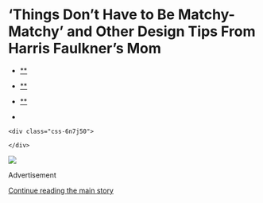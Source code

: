 <div id="app">

<div>

<div>

<div class="css-6ubjj1">

<div data-role="main">

<div class="css-adrcqs">

<div class="css-1f15qsr">

# ‘Things Don’t Have to Be Matchy-Matchy’ and Other Design Tips From Harris Faulkner’s Mom

<div class="css-6h8erb">

<div class="css-177v173">

<div class="css-2opxtz" data-role="toolbar" data-aria-label="Share Slideshow">

  - [**](https://www.facebook.com/sharer.php?app_id=9869919170&u=https%3A%2F%2Fwww.nytimes.com%2Fslideshow%2F2020%2F08%2F04%2Frealestate%2Fthings-dont-have-to-be-matchy-matchy-and-other-design-tips-from-harris-faulkners-mom.html%3Fsmid%3Dfb-share&name=%E2%80%98Things%20Don%E2%80%99t%20Have%20to%20Be%20Matchy-Matchy%E2%80%99%20and%20Other%20Design%20Tips%20From%20Harris%20Faulkner%E2%80%99s%20Mom&redirect_uri=https%3A%2F%2Fwww.facebook.com%2F)

  - [**](https://twitter.com/intent/tweet?url=https%3A%2F%2Fwww.nytimes.com%2Fslideshow%2F2020%2F08%2F04%2Frealestate%2Fthings-dont-have-to-be-matchy-matchy-and-other-design-tips-from-harris-faulkners-mom.html%3Fsmid%3Dtw-share&text=%E2%80%98Things%20Don%E2%80%99t%20Have%20to%20Be%20Matchy-Matchy%E2%80%99%20and%20Other%20Design%20Tips%20From%20Harris%20Faulkner%E2%80%99s%20Mom)

  - [**](mailto:?subject=NYTimes.com%3A%20%E2%80%98Things%20Don%E2%80%99t%20Have%20to%20Be%20Matchy-Matchy%E2%80%99%20and%20Other%20Design%20Tips%20From%20Harris%20Faulkner%E2%80%99s%20Mom&body=From%20The%20New%20York%20Times%3A%0A%0A%E2%80%98Things%20Don%E2%80%99t%20Have%20to%20Be%20Matchy-Matchy%E2%80%99%20and%20Other%20Design%20Tips%20From%20Harris%20Faulkner%E2%80%99s%20Mom%0A%0AThe%20Fox%20News%20anchor%E2%80%99s%20mother%20gave%20her%20some%20decorating%20advice%3A%20%E2%80%98Just%20make%20it%20beautiful.%E2%80%99%20And%20she%E2%80%99s%20been%20trying.%0A%0Ahttps%3A%2F%2Fwww.nytimes.com%2Fslideshow%2F2020%2F08%2F04%2Frealestate%2Fthings-dont-have-to-be-matchy-matchy-and-other-design-tips-from-harris-faulkners-mom.html%3Fsmid%3Dem-share)

  - 
    
    <div class="css-6n7j50">
    
    </div>

</div>

</div>

</div>

<div class="css-c2io1o">

<div class="css-157b6cd">

<div class="css-1rqhedk">

</div>

<div class="css-x9bynz">

<div class="css-flfj3q">

<div class="css-efvwyo">

![](https://static01.nyt.com/images/2020/08/09/realestate/04WHATILOVE-FAULKNER-slide-S4NT/04WHATILOVE-FAULKNER-slide-S4NT-superJumbo.jpg?quality=75&auto=webp&disable=upscale)

</div>

</div>

<div class="css-fbohnr">

<div class="css-ma4ch">

<div class="css-17vff4o">

Advertisement

</div>

[Continue reading the main
story](#after-right-0)

<div class="ad right-0-wrapper" style="text-align:center;height:100%;display:block">

<div id="right-0" class="place-ad" data-position="mid1" data-size-key="column">

</div>

</div>

<div id="after-right-0">

</div>

</div>

<div class="css-1ro4sa3">

<div class="slideshow-metadata-block css-1cnfvma" data-aria-live="polite">

<span class="css-1ly73wi e1tej78p0">Slide 1 of 12,</span>

<div class="css-1vbanrr">

The Fox News Channel anchor Harris Faulkner, 54, lives with her husband,
Tony Berlin, and the couple’s two daughters in a townhouse in Edgewater,
N.J. During the pandemic, Ms. Faulkner has been broadcasting from a home
studio.

</div>

<div class="css-1ic10kh">

Stefano Ukmar for The New York
Times

</div>

</div>

<div class="css-11o0zik">

<div class="css-2opxtz" data-role="toolbar" data-aria-label="Share Slideshow">

  - [**](https://www.facebook.com/sharer.php?app_id=9869919170&u=https%3A%2F%2Fwww.nytimes.com%2Fslideshow%2F2020%2F08%2F04%2Frealestate%2Fthings-dont-have-to-be-matchy-matchy-and-other-design-tips-from-harris-faulkners-mom.html%3Fsmid%3Dfb-share&name=%E2%80%98Things%20Don%E2%80%99t%20Have%20to%20Be%20Matchy-Matchy%E2%80%99%20and%20Other%20Design%20Tips%20From%20Harris%20Faulkner%E2%80%99s%20Mom&redirect_uri=https%3A%2F%2Fwww.facebook.com%2F)

  - [**](https://twitter.com/intent/tweet?url=https%3A%2F%2Fwww.nytimes.com%2Fslideshow%2F2020%2F08%2F04%2Frealestate%2Fthings-dont-have-to-be-matchy-matchy-and-other-design-tips-from-harris-faulkners-mom.html%3Fsmid%3Dtw-share&text=%E2%80%98Things%20Don%E2%80%99t%20Have%20to%20Be%20Matchy-Matchy%E2%80%99%20and%20Other%20Design%20Tips%20From%20Harris%20Faulkner%E2%80%99s%20Mom)

  - [**](mailto:?subject=NYTimes.com%3A%20%E2%80%98Things%20Don%E2%80%99t%20Have%20to%20Be%20Matchy-Matchy%E2%80%99%20and%20Other%20Design%20Tips%20From%20Harris%20Faulkner%E2%80%99s%20Mom&body=From%20The%20New%20York%20Times%3A%0A%0A%E2%80%98Things%20Don%E2%80%99t%20Have%20to%20Be%20Matchy-Matchy%E2%80%99%20and%20Other%20Design%20Tips%20From%20Harris%20Faulkner%E2%80%99s%20Mom%0A%0AThe%20Fox%20News%20anchor%E2%80%99s%20mother%20gave%20her%20some%20decorating%20advice%3A%20%E2%80%98Just%20make%20it%20beautiful.%E2%80%99%20And%20she%E2%80%99s%20been%20trying.%0A%0Ahttps%3A%2F%2Fwww.nytimes.com%2Fslideshow%2F2020%2F08%2F04%2Frealestate%2Fthings-dont-have-to-be-matchy-matchy-and-other-design-tips-from-harris-faulkners-mom.html%3Fsmid%3Dem-share)

  - 
    
    <div class="css-6n7j50">
    
    </div>

</div>

</div>

</div>

</div>

</div>

</div>

</div>

<div class="css-1l3m0pt">

<div class="css-1tih3zn">

</div>

<div class="css-fvka1g">

<div class="css-l6b1o6">

<div class="css-11img8u">

<div class="css-r3fzrd">

</div>

<div class="css-r3fzrd">

</div>

</div>

<div class="css-11img8u">

<div class="css-r3fzrd">

</div>

<div class="css-r3fzrd">

</div>

</div>

</div>

</div>

<div class="css-1q44yri" style="transform:translateY(0px)">

<div class="css-1g0t0b2" style="position:static">

<div class="css-veutzq">

### ‘Things Don’t Have to Be Matchy-Matchy’ and Other Design Tips From Harris Faulkner’s Mom

The Fox News anchor’s mother gave her some decorating advice: ‘Just make
it beautiful.’ And she’s been trying.

</div>

<div class="css-1anwcxv">

</div>

</div>

</div>

## Slideshow controls

<div class="css-11bnb1r">

<div>

<span class="css-pa1wgl">1</span> / 12

</div>

</div>

<span class="css-1ly73wi e1tej78p0">Previous slide</span>

<div class="css-11xau8q">

</div>

<span class="css-1ly73wi e1tej78p0">Next slide</span>

<div class="css-18y7kfb">

</div>

</div>

</div>

</div>

</div>

</div>

</div>

</div>

</div>
